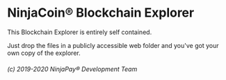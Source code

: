 # NinjaCoin® Blockchain Explorer

This Blockchain Explorer is entirely self contained.

Just drop the files in a publicly accessible web folder and you've got your own copy of the explorer.

###### (c) 2019-2020 NinjaPay® Development Team
